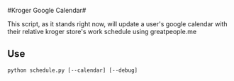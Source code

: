 #Kroger Google Calendar#

This script, as it stands right now, will update a user's google calendar with
their relative kroger store's work schedule using greatpeople.me

## Use ##
    python schedule.py [--calendar] [--debug]
